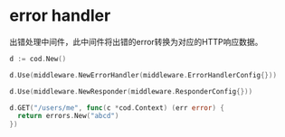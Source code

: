 # error handler

出错处理中间件，此中间件将出错的error转换为对应的HTTP响应数据。

```go
d := cod.New()

d.Use(middleware.NewErrorHandler(middleware.ErrorHandlerConfig{}))

d.Use(middleware.NewResponder(middleware.ResponderConfig{}))

d.GET("/users/me", func(c *cod.Context) (err error) {
  return errors.New("abcd")
})
```